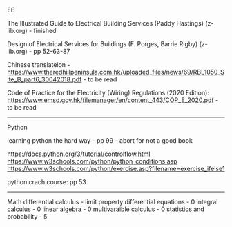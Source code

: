 EE

The Illustrated Guide to Electrical Building Services (Paddy Hastings) (z-lib.org) - finished

Design of Electrical Services for Buildings (F. Porges, Barrie Rigby) (z-lib.org) - pp 52-63-87

Chinese translateion - https://www.theredhillpeninsula.com.hk/uploaded_files/news/69/RBL1050_Site_B_part6_30042018.pdf - to be read

Code of Practice for the Electricity (Wiring) Regulations (2020 Edition): https://www.emsd.gov.hk/filemanager/en/content_443/COP_E_2020.pdf - to be read

---

Python

learning python the hard way - pp 99 - abort for not a good book

https://docs.python.org/3/tutorial/controlflow.html
https://www.w3schools.com/python/python_conditions.asp
https://www.w3schools.com/python/exercise.asp?filename=exercise_ifelse1

python crach course: pp 53

---

Math
differential calculus - limit property
differential equations - 0
integral calculus - 0
linear algebra - 0
multivaraible calculus - 0
statistics and probability - 5